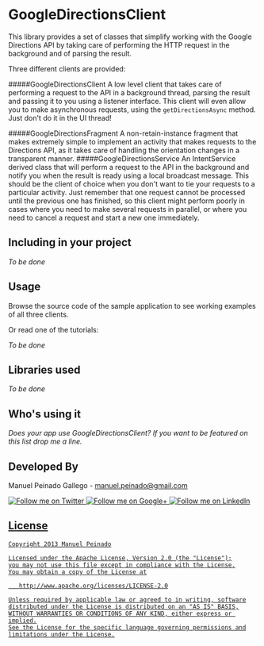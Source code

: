 GoogleDirectionsClient
======================

This library provides a set of classes that simplify working with the Google Directions API by taking care of performing the HTTP request in the background and of parsing the result.

Three different clients are provided:

#####GoogleDirectionsClient
A low level client that takes care of performing a request to the API in a background thread, parsing the result and passing it to you using a listener interface. This client will even allow you to make asynchronous requests, using the `getDirectionsAsync` method. Just don't do it in the UI thread!

#####GoogleDirectionsFragment
A non-retain-instance fragment that makes extremely simple to implement an activity that makes requests to the Directions API, as it takes care of handling the orientation changes in a transparent manner.
#####GoogleDirectionsService
An IntentService derived class that will perform a request to the API in the background and notify you when the result is ready using a local broadcast message. This should be the client of choice when you don't want to tie your requests to a particular activity. Just remember that one request cannot be processed until the previous one has finished, so this client might perform poorly in cases where you need to make several requests in parallel, or where you need to cancel a request and start a new one immediately.



Including in your project
-------------------------

*To be done*

Usage
---------

Browse the source code of the sample application to see working examples of all three clients.

Or read one of the tutorials:

*To be done*


Libraries used
--------------------

*To be done*

Who's using it
--------------
 
*Does your app use GoogleDirectionsClient? If you want to be featured on this list drop me a line.*


Developed By
--------------------

Manuel Peinado Gallego - <manuel.peinado@gmail.com>

<a href="https://twitter.com/mpg2">
  <img alt="Follow me on Twitter"
       src="https://raw.github.com/ManuelPeinado/NumericPageIndicator/master/art/twitter.png" />
</a>
<a href="https://plus.google.com/106514622630861903655">
  <img alt="Follow me on Google+"
       src="https://raw.github.com/ManuelPeinado/NumericPageIndicator/master/art/google-plus.png" />
</a>
<a href="http://www.linkedin.com/pub/manuel-peinado-gallego/1b/435/685">
  <img alt="Follow me on LinkedIn"
       src="https://raw.github.com/ManuelPeinado/NumericPageIndicator/master/art/linkedin.png" />


License
-----------

    Copyright 2013 Manuel Peinado

    Licensed under the Apache License, Version 2.0 (the "License");
    you may not use this file except in compliance with the License.
    You may obtain a copy of the License at

       http://www.apache.org/licenses/LICENSE-2.0

    Unless required by applicable law or agreed to in writing, software
    distributed under the License is distributed on an "AS IS" BASIS,
    WITHOUT WARRANTIES OR CONDITIONS OF ANY KIND, either express or implied.
    See the License for the specific language governing permissions and
    limitations under the License.





